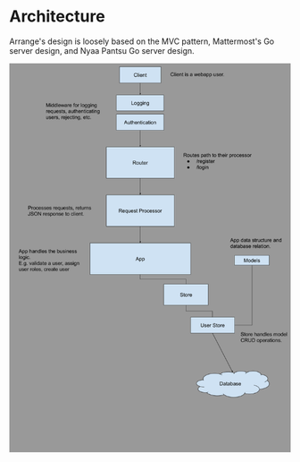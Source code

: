 # Architecture
Arrange's design is loosely based on the MVC pattern, Mattermost's Go server design, and Nyaa Pantsu Go server design.

![architecture.png](architecture.png "Architecture")